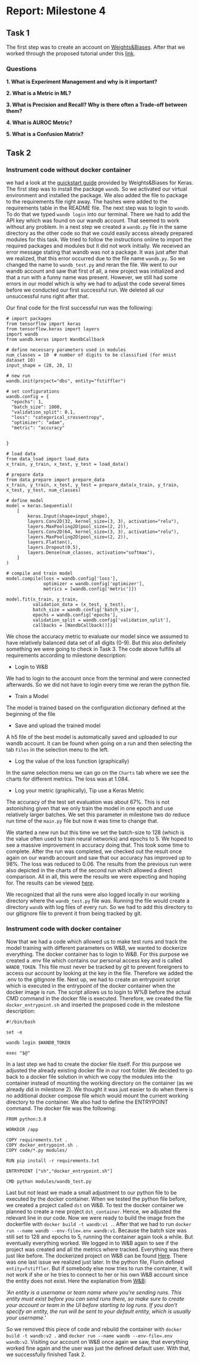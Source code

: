 # Report: Milestone 4

## Task 1

The first step was to create an account on [Weights&Biases](https://wandb.ai/site). After that we worked through the proposed tutorial under this [link](https://colab.research.google.com/drive/1pMcNYctQpRoBKD5Z0iXeFWQD8hIDgzCV).

### Questions

**1. What is Experiment Management and why is it important?**

**2. What is a Metric in ML?**

**3. What is Precision and Recall? Why is there often a Trade-off between them?**

**4. What is AUROC Metric?**

**5. What is a Confusion Matrix?**


## Task 2


### Instrument code without docker container

we had a look at the [quickstart guide](https://wandb.ai/quickstart/keras) provided by Weights&Biases for Keras. The first step was to install the package `wandb`. So we activated our virtual environment and installed the package. We also added the file to package to the requirements file right away. The hashes were added to the requirements table in the README file. The next step was to login to `wandb`. To do that we typed `wandb login` into our terminal. There we had to add the API key which was found on our wandb account. That seemed to work without any problem. In a next step we created a `wandb.py` file in the same directory as the other code so that we could easily access already prepared modules for this task. We tried to follow the instructions online to import the required packages and modules but it did not work initially. We received an error message stating that wandb was not a package. It was just after that we realized, that this error occurred due to the file name `wandb.py`. So we changed the name to `wandb_test.py` and reran the file. We went to our wandb account and saw that first of all, a new project was initialized and that a run with a funny name was present. However, we still had some errors in our model which is why we had to adjust the code several times before we conducted our first successful run. We deleted all our unsuccessful runs right after that.

Our final code for the first successful run was the following:

```
# import packages
from tensorflow import keras
from tensorflow.keras import layers
import wandb
from wandb.keras import WandbCallback

# define necessary parameters used in modules
num_classes = 10  # number of digits to be classified (for mnist dataset 10)
input_shape = (28, 28, 1)

# new run
wandb.init(project="dbs", entity="fstiffler")

# set configurations
wandb.config = {
  "epochs": 1,
  "batch_size": 1000,
  "validation_split": 0.1,
  "loss": "categorical_crossentropy",
  "optimizer": "adam",
  "metric": "accuracy"


}

# load data
from data_load import load_data
x_train, y_train, x_test, y_test = load_data()

# prepare data
from data_prepare import prepare_data
x_train, y_train, x_test, y_test = prepare_data(x_train, y_train, x_test, y_test, num_classes)

# define model
model = keras.Sequential(
    [
        keras.Input(shape=input_shape),
        layers.Conv2D(32, kernel_size=(3, 3), activation="relu"),
        layers.MaxPooling2D(pool_size=(2, 2)),
        layers.Conv2D(64, kernel_size=(3, 3), activation="relu"),
        layers.MaxPooling2D(pool_size=(2, 2)),
        layers.Flatten(),
        layers.Dropout(0.5),
        layers.Dense(num_classes, activation="softmax"),
    ]
)

# compile and train model
model.compile(loss = wandb.config['loss'],
              optimizer = wandb.config['optimizer'],
              metrics = [wandb.config['metric']])

model.fit(x_train, y_train,
          validation_data = (x_test, y_test),
          batch_size = wandb.config['batch_size'],
          epochs = wandb.config['epochs'],
          validation_split = wandb.config['validation_split'],
          callbacks = [WandbCallback()])
```

We chose the accuracy metric to evaluate our model since we assumed to have relatively balanced data set of all digits (0-9). But this also definitely something we were going to check in Task 3.
The code above fulfills all requirements according to milestone description:

- Login to W&B

We had to login to the account once from the terminal and were connected afterwards. So we did not have to login every time we reran the python file.

- Train a Model

The model is trained based on the configuration dictionary defined at the beginning of the file

- Save and upload the trained model

A h5 file of the best model is automatically saved and uploaded to our wandb account. It can be found when going on a run and then selecting the tab `Files` in the selection menu to the left.

- Log the value of the loss function (graphically)

In the same selection menu we can go on the `Charts` tab where we see the charts for different metrics. The loss was at 1.084.

- Log your metric (graphically), Tip use a Keras Metric

The accuracy of the test set evaluation was about 67%. This is not astonishing given that we only train the model in one epoch and use relatively larger batches. We set this parameter in milestone two do reduce run time of the `main.py` file but now it was time to change that.

We started a new run but this time we set the batch-size to 128 (which is the value often used to train neural networks) and epochs to 5. We hoped to see a massive improvement in accuracy doing that. This took some time to complete. After the run was completed, we checked out the result once again on our wandb account and saw that our accuracy has improved up to 98%. The loss was reduced to 0.06. The results from the previous run were also depicted in the charts of the second run which allowed a direct comparison. All in all, this were the results we were expecting and hoping for. The results can be viewed [here](https://wandb.ai/fstiffler/dbs?workspace=user-fstiffler).

We recognized that all the runs were also logged locally in our working directory where the `wandb_test.py` file was. Running the file would create a directory `wandb` with log files of every run. So we had to add this directory to our gitignore file to prevent it from being tracked by git.

### Instrument code with docker container

Now that we had a code which allowed us to make test runs and track the model training with different parameters on W&B, we wanted to dockerize everything. The docker container has to login to W&B. For this purpose we created a .env file which contains our personal access key and is called `WANDB_TOKEN`. This file must never be tracked by git to prevent foreigners to access our account by looking at the key in the file. Therefore we added the .env to the gitignore file. Next up, we had to create an entrypoint script which is executed in the entrypoint of the docker container when the docker image is run. The script allows us to login to W%B before the actual CMD command in the docker file is executed. Therefore, we created the file `docker_entrypoint.sh` and inserted the proposed code in the milestone description:

```
#!/bin/bash

set -e

wandb login $WANDB_TOKEN

exec "$@"
```

In a last step we had to create the docker file itself. For this purpose we adjusted the already existing docker file in our root folder. We decided to go back to a docker file solution in which we copy the modules into the container instead of mounting the working directory on the container (as we already did in milestone 2). We thought it was just easier to do when there is no additional docker compose file which would mount the current working directory to the container. We also had to define the ENTRYPOINT command. The docker file was the following:

```
FROM python:3.8

WORKDIR /app

COPY requirements.txt .
COPY docker_entrypoint.sh .
COPY code/*.py modules/

RUN pip install -r requirements.txt

ENTRYPOINT ["sh","docker_entrypoint.sh"]

CMD python modules/wandb_test.py
```

Last but not least we made a small adjustment to our python file to be executed by the docker container. When we tested the python file before, we created a project called `dst` on W&B. To test the docker container we planned to create a new project `dst_container`. Hence, we adjusted the relevant line in our code. Now we were ready to build the image from the dockerfile with `docker build -t wandb:v1 .`. After that we had to run `docker run --name wandb --env-file=.env wandb:v1`. Because the batch size was still set to 128 and epochs to 5, running the container again took a while. But eventually everything worked. We logged in to W&B again to see if the project was created and all the metrics where tracked. Everything was there just like before. The dockerized project on W&B can be found [Here](https://wandb.ai/fstiffler/dbs_container). There was one last issue we realized just later. In the python file, Flurin defined `entity=fstiffler`. But if somebody else now tries to run the container, it will not work if she or he tries to connect to her or his own W&B account since the entity does not exist. Here the explanation from [W&B](https://docs.wandb.ai/ref/python/init):

*'An entity is a username or team name where you're sending runs. This entity must exist before you can send runs there, so make sure to create your account or team in the UI before starting to log runs. If you don't specify an entity, the run will be sent to your default entity, which is usually your username.'*

 So we removed this piece of code and rebuild the container with `docker build -t wandb:v2 .` and `docker run --name wandb --env-file=.env wandb:v2`. Visiting our account on W&B once again we saw, that everything worked fine again and the user was just the defined default user. With that, we successfully finished Task 2. 
